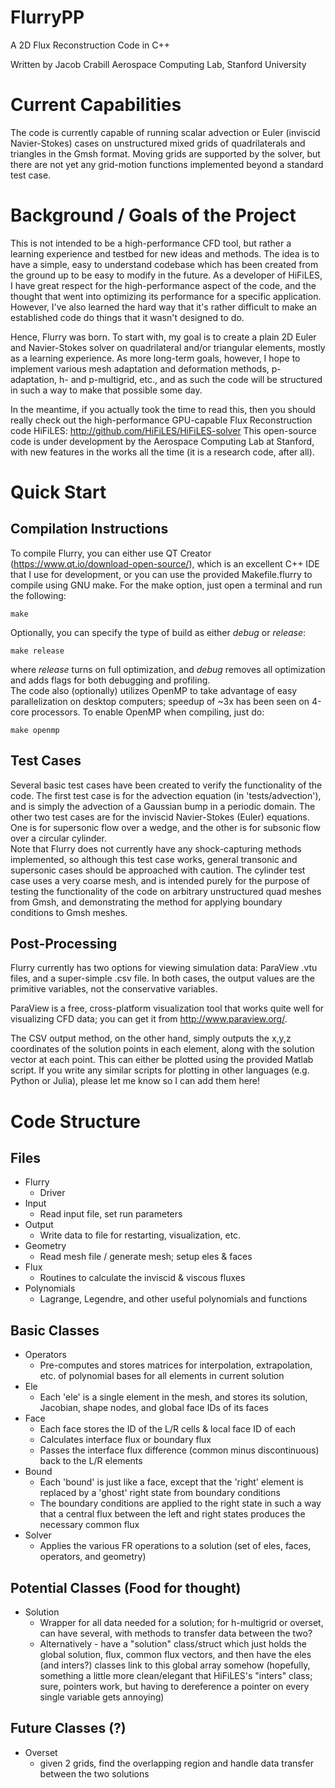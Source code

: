 FlurryPP
========

A 2D Flux Reconstruction Code in C++

Written by Jacob Crabill
Aerospace Computing Lab, Stanford University

Current Capabilities
====================

The code is currently capable of running scalar advection or Euler (inviscid Navier-Stokes) cases on unstructured mixed grids of quadrilaterals and triangles in the Gmsh format.
Moving grids are supported by the solver, but there are not yet any grid-motion functions implemented beyond a standard test case.

Background / Goals of the Project
=================================

This is not intended to be a high-performance CFD tool, but rather a learning experience and testbed for new ideas and methods.  The idea is to have a simple, easy to understand codebase which has been created from the ground up to be easy to modify in the future.  As a developer of HiFiLES, I have great respect for the high-performance aspect of the code, and the thought that went into optimizing its performance for a specific application.  However, I've also learned the hard way that it's rather difficult to make an established code do things that it wasn't designed to do.

Hence, Flurry was born.  To start with, my goal is to create a plain 2D Euler and Navier-Stokes solver on quadrilateral and/or triangular elements, mostly as a learning experience.  As more long-term goals, however, I hope to implement various mesh adaptation and deformation methods, p-adaptation, h- and p-multigrid, etc., and as such the code will be structured in such a way to make that possible some day.

In the meantime, if you actually took the time to read this, then you should really check out the high-performance GPU-capable Flux Reconstruction code HiFiLES: http://github.com/HiFiLES/HiFiLES-solver
This open-source code is under development by the Aerospace Computing Lab at Stanford, with new features in the works all the time (it is a research code, after all).


Quick Start
===========

Compilation Instructions
-------------------------

To compile Flurry, you can either use QT Creator (https://www.qt.io/download-open-source/), which is an excellent C++ IDE that I use for development, or you can use the provided Makefile.flurry to compile using GNU make.  For the make option, just open a terminal and run the following:

`make`

Optionally, you can specify the type of build as either *debug* or *release*:

`make release`

where *release* turns on full optimization, and *debug* removes all optimization and adds flags for both debugging and profiling.  
The code also (optionally) utilizes OpenMP to take advantage of easy parallelization on desktop computers; speedup of ~3x has been seen on 4-core processors.  To enable OpenMP when compiling, just do:

`make openmp`


Test Cases
-------------------------

Several basic test cases have been created to verify the functionality of the code.  The first test case is for the advection equation (in 'tests/advection'), and is simply the advection of a Gaussian bump in a periodic domain.
The other two test cases are for the inviscid Navier-Stokes (Euler) equations.  
One is for supersonic flow over a wedge, and the other is for subsonic flow over a circular cylinder.  
Note that Flurry does not currently have any shock-capturing methods implemented, so although this test case works, general transonic and supersonic cases should be approached with caution.
The cylinder test case uses a very coarse mesh, and is intended purely for the purpose of testing the functionality of the code on arbitrary unstructured quad meshes from Gmsh, and demonstrating the method for applying boundary conditions to Gmsh meshes.


Post-Processing
-------------------------

Flurry currently has two options for viewing simulation data: ParaView .vtu files, and a super-simple .csv file.  In both cases, the output values are the primitive variables, not the conservative variables.  

ParaView is a free, cross-platform visualization tool that works quite well for visualizing CFD data; you can get it from http://www.paraview.org/.

The CSV output method, on the other hand, simply outputs the x,y,z coordinates of the solution points in each element, along with the solution vector at each point. This can either be plotted using the provided Matlab script.
If you write any similar scripts for plotting in other languages (e.g. Python or Julia), please let me know so I can add them here!


Code Structure
==============

Files
-----
- Flurry
  + Driver
- Input
  + Read input file, set run parameters
- Output
  + Write data to file for restarting, visualization, etc.
- Geometry
  + Read mesh file / generate mesh; setup eles & faces
- Flux
  + Routines to calculate the inviscid & viscous fluxes
- Polynomials
  + Lagrange, Legendre, and other useful polynomials and functions


Basic Classes
--------------
- Operators
  + Pre-computes and stores matrices for interpolation, extrapolation, etc. of polynomial bases for all elements in current solution
- Ele
  + Each 'ele' is a single element in the mesh, and stores its solution, Jacobian, shape nodes, and global face IDs of its faces
- Face
  + Each face stores the ID of the L/R cells & local face ID of each
  + Calculates interface flux or boundary flux
  + Passes the interface flux difference (common minus discontinuous) back to the L/R elements
- Bound
  + Each 'bound' is just like a face, except that the 'right' element is replaced by a 'ghost' right state from boundary conditions
  + The boundary conditions are applied to the right state in such a way that a central flux between the left and right states produces the necessary common flux
- Solver
  + Applies the various FR operations to a solution (set of eles, faces, operators, and geometry)


Potential Classes (Food for thought)
------------------------------------
- Solution
  + Wrapper for all data needed for a solution; for h-multigrid or overset, can have several, with methods to transfer data between the two?
  + Alternatively - have a "solution" class/struct which just holds the global solution, flux, common flux vectors, and then have the eles (and inters?) classes link to this global array somehow (hopefully, something a little more clean/elegant that HiFiLES's "inters" class; sure, pointers work, but having to dereference a pointer on every single variable gets annoying)


Future Classes (?)
------------------
- Overset
  + given 2 grids, find the overlapping region and handle data transfer between the two solutions
